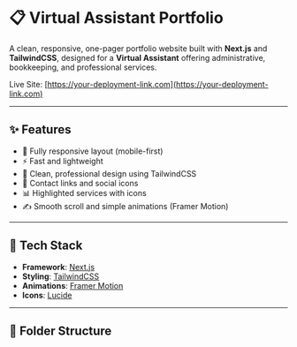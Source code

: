 # 📋 Virtual Assistant Portfolio

A clean, responsive, one-pager portfolio website built with **Next.js** and **TailwindCSS**, designed for a **Virtual Assistant** offering administrative, bookkeeping, and professional services.

Live Site: [https://your-deployment-link.com](https://your-deployment-link.com)

---

## ✨ Features

- 📱 Fully responsive layout (mobile-first)
- ⚡ Fast and lightweight
- 🎨 Clean, professional design using TailwindCSS
- 🔗 Contact links and social icons
- 📊 Highlighted services with icons
- ✍️ Smooth scroll and simple animations (Framer Motion)

---

## 🚀 Tech Stack

- **Framework**: [Next.js](https://nextjs.org/)
- **Styling**: [TailwindCSS](https://tailwindcss.com/)
- **Animations**: [Framer Motion](https://www.framer.com/motion/)
- **Icons**: [Lucide](https://lucide.dev/)

---

## 📁 Folder Structure


